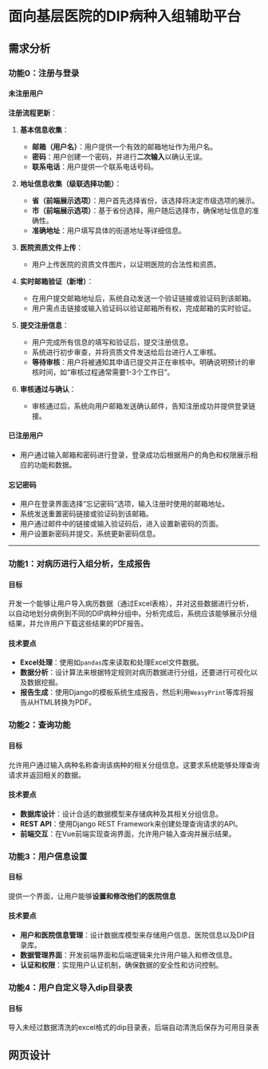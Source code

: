 # 面向基层医院的DIP病种入组辅助平台

## 需求分析

### 功能0：注册与登录

#### 未注册用户

**注册流程更新**：

1. **基本信息收集**：
    - **邮箱（用户名）**：用户提供一个有效的邮箱地址作为用户名。
    - **密码**：用户创建一个密码，并进行**二次输入**以确认无误。
    - **联系电话**：用户提供一个联系电话号码。

2. **地址信息收集（级联选择功能）**：
    - **省（前端展示选项）**：用户首先选择省份，该选择将决定市级选项的展示。
    - **市（前端展示选项）**：基于省份选择，用户随后选择市，确保地址信息的准确性。
    - **准确地址**：用户填写具体的街道地址等详细信息。

3. **医院资质文件上传**：
    - 用户上传医院的资质文件图片，以证明医院的合法性和资质。

4. **实时邮箱验证（新增）**：
    - 在用户提交邮箱地址后，系统自动发送一个验证链接或验证码到该邮箱。
    - 用户需点击链接或输入验证码以验证邮箱所有权，完成邮箱的实时验证。

5. **提交注册信息**：
    - 用户完成所有信息的填写和验证后，提交注册信息。
    - 系统进行初步审查，并将资质文件发送给后台进行人工审核。
    - **等待审核**：用户将被通知其申请已提交并正在审核中。明确说明预计的审核时间，如“审核过程通常需要1-3个工作日”。

6. **审核通过与确认**：
    - 审核通过后，系统向用户邮箱发送确认邮件，告知注册成功并提供登录链接。

#### 已注册用户

- 用户通过输入邮箱和密码进行登录，登录成功后根据用户的角色和权限展示相应的功能和数据。

#### 忘记密码

- 用户在登录界面选择“忘记密码”选项，输入注册时使用的邮箱地址。
- 系统发送重置密码链接或验证码到该邮箱。
- 用户通过邮件中的链接或输入验证码后，进入设置新密码的页面。
- 用户设置新密码并提交，系统更新密码信息。

****

### 功能1：对病历进行入组分析，生成报告

#### 目标

开发一个能够让用户导入病历数据（通过Excel表格），并对这些数据进行分析，以自动地划分病例到不同的DIP病种分组中。分析完成后，系统应该能够展示分组结果，并允许用户下载这些结果的PDF报告。

#### 技术要点

- **Excel处理**：使用如`pandas`库来读取和处理Excel文件数据。
- **数据分析**：设计算法来根据特定规则对病历数据进行分组，还要进行可视化以及数据挖掘。
- **报告生成**：使用Django的模板系统生成报告，然后利用`WeasyPrint`等库将报告从HTML转换为PDF。

### 功能2：查询功能

#### 目标

允许用户通过输入病种名称查询该病种的相关分组信息。这要求系统能够处理查询请求并返回相关的数据。

#### 技术要点

- **数据库设计**：设计合适的数据模型来存储病种及其相关分组信息。
- **REST API**：使用Django REST Framework来创建处理查询请求的API。
- **前端交互**：在Vue前端实现查询界面，允许用户输入查询并展示结果。

### 功能3：用户信息设置

#### 目标

提供一个界面，让用户能够**设置和修改他们的医院信息**

#### 技术要点

- **用户和医院信息管理**：设计数据库模型来存储用户信息、医院信息以及DIP目录库。
- **数据管理界面**：开发前端界面和后端逻辑来允许用户输入和修改信息。
- **认证和权限**：实现用户认证机制，确保数据的安全性和访问控制。

### 功能4：用户自定义导入dip目录表

#### 目标

导入未经过数据清洗的excel格式的dip目录表，后端自动清洗后保存为可用目录表

## 网页设计


